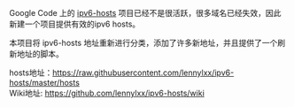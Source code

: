 Google Code 上的 [ipv6-hosts](https://code.google.com/p/ipv6-hosts) 项目已经不是很活跃，很多域名已经失效，因此新建一个项目提供有效的ipv6 hosts。

本项目将 ipv6-hosts 地址重新进行分类，添加了许多新地址，并且提供了一个刷新地址的脚本。


hosts地址：https://raw.githubusercontent.com/lennylxx/ipv6-hosts/master/hosts  
Wiki地址:  https://github.com/lennylxx/ipv6-hosts/wiki
 
